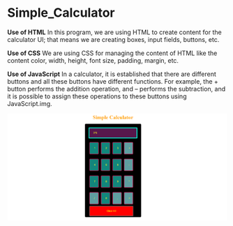 <h1>Simple_Calculator</h1>

<strong>Use of HTML</strong>
In this program, we are using HTML to create content for the calculator UI; that means we are creating boxes, input fields, buttons, etc.

<strong>Use of CSS</strong>
We are using CSS for managing the content of HTML like the content color, width, height, font size, padding, margin, etc.

<strong>Use of JavaScript</strong>
In a calculator, it is established that there are different buttons and all these buttons have different functions. For example, the + button performs the addition operation, and – performs the subtraction, and it is possible to assign these operations to these buttons using JavaScript.img.

<img src="Calculator1.png" alt="Calc">
